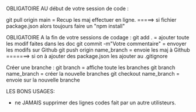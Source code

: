 OBLIGATOIRE AU début de votre session de code :

git pull origin main = Recup les maj effectuer en ligne.
=====> si fichier package.json alors toujours faire un "npm install"

OBLIGATOIRE A la fin de votre sessions de codage :
git add . = ajouter toute les modif faites dans les doc
git commit -m"Votre commentaire" = envoyer les modifs sur Github
git push origin name_branch = envoie les maj à Github
=======> si on à ajouter des package.json les ajouter au .gitignore

Créer une branche :
git branch = affiche toute les branches
git branch name_branch = créer la nouvelle branches
git checkout name_branch = envoie sur la nouvelle branche

LES BONS USAGES:

- ne JAMAIS supprimer des lignes codes fait par un autre utilisteurs.

